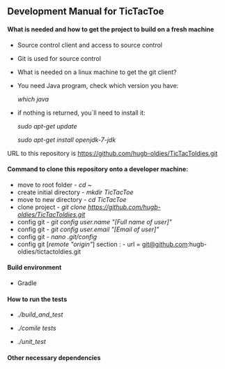 ## Development Manual for TicTacToe

#### What is needed and how to get the project to build on a fresh machine

- Source control client and access to source control

 - Git is used for source control 
	 
- What is needed on a linux machine to get the git client?

 - You need Java program, check which version you have:

   _which java_

 - if nothing is returned, you´ll need to install it:
   
    _sudo apt-get update_

    _sudo apt-get install openjdk-7-jdk_	

URL to this repository is https://github.com/hugb-oldies/TicTacToldies.git

#### Command to clone this repository onto a developer machine:
 - move to root folder      - _cd ~_
 - create initial directory - _mkdir TicTacToe_
 - move to new directory    - _cd TicTacToe_
 - clone project            - _git clone https://github.com/hugb-oldies/TicTacToldies.git_
 - config git               - _git config user.name "[_Full name of user_]"_ 
 - config git               - _git config user.email "[_Email of user_]"_ 
 - config git               - _nano .git/config_
 - config git [_remote "origin"_] section :
                            - url = git@github.com:hugb-oldies/tictactoldies.git

#### Build environment

- Gradle

#### How to run the tests
 
- _./build_and_test_

- _./comile tests_

- _./unit_test_

#### Other necessary dependencies

